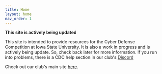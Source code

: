 ```yaml
---
title: Home
layout: home
nav_order: 1
---
```


**This site is actively being updated**

This site is intended to provide resources for the Cyber Defense Competition at Iowa State University. It is also a work in progress and is actively being update. So, check back later for more information. If you run into problems, there is a CDC help section in our club's [Discord](https://discord.gg/3xxec7V5zN)

Check out our club's main site [here](https://iasg.github.io).

